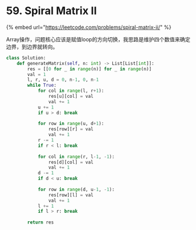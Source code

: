 # 59. Spiral Matrix II

{% embed url="https://leetcode.com/problems/spiral-matrix-ii/" %}

Array操作，问题核心应该是赋值loop的方向切换，我思路是维护四个数值来确定边界，到边界就转向。

```python
class Solution:
    def generateMatrix(self, n: int) -> List[List[int]]:
        res = [[0 for _ in range(n)] for _ in range(n)]
        val = 1
        l, r, u, d = 0, n-1, 0, n-1
        while True:
            for col in range(l, r+1):
                res[u][col] = val
                val += 1
            u += 1
            if u > d: break
            
            for row in range(u, d+1):
                res[row][r] = val
                val += 1
            r -= 1
            if r < l: break
            
            for col in range(r, l-1, -1):
                res[d][col] = val
                val += 1
            d -= 1
            if d < u: break
                
            for row in range(d, u-1, -1):
                res[row][l] = val
                val += 1
            l += 1
            if l > r: break
        
        return res
```



